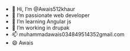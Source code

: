 - 👋 Hi, I’m @Awais512khaur
- 👀 I’m passionate web developer
- 🌱 I’m learning Angular js
- 💞️ I’m working in drupak
- 📫 muhammadawais034849514352gmail.com
- 😄 Awais
<!---
Awais512khaur/Awais512khaur is a ✨ special ✨ repository because its `README.md` (this file) appears on your GitHub profile.
You can click the Preview link to take a look at your changes.
--->
